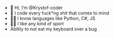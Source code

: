 - 👋 Hi, I’m @Krystof-coder
- 👀 I code every fuck*ng shit that comes to mind
- 🧑‍💻 I know languages like Python, C#, JS
- 🏃‍♂️ I like any kind of sport
- Ability to not eat my keyboard over a bug

<!---
Krystof-coder/Krystof-coder is a ✨ special ✨ repository because its `README.md` (this file) appears on your GitHub profile.
You can click the Preview link to take a look at your changes.
--->
